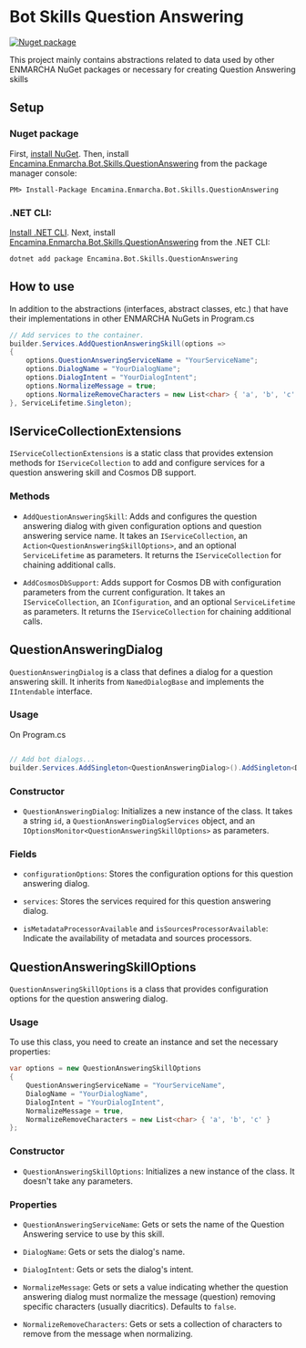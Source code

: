 ﻿# Bot Skills Question Answering

[![Nuget package](https://img.shields.io/nuget/v/Encamina.Enmarcha.Bot.Skills.QuestionAnswering)](https://www.nuget.org/packages/Encamina.Enmarcha.Bot.Skills.QuestionAnswering)

This project mainly contains abstractions related to data used by other ENMARCHA NuGet packages or necessary for creating Question Answering skills

## Setup

### Nuget package

First, [install NuGet](http://docs.nuget.org/docs/start-here/installing-nuget). Then, install [Encamina.Enmarcha.Bot.Skills.QuestionAnswering](https://www.nuget.org/packages/Encamina.Enmarcha.Bot.Skills.QuestionAnswering) from the package manager console:

    PM> Install-Package Encamina.Enmarcha.Bot.Skills.QuestionAnswering

### .NET CLI:

[Install .NET CLI](https://learn.microsoft.com/en-us/dotnet/core/tools/). Next, install [Encamina.Enmarcha.Bot.Skills.QuestionAnswering](https://www.nuget.org/packages/Encamina.Enmarcha.Bot.Skills.QuestionAnswering) from the .NET CLI:

    dotnet add package Encamina.Bot.Skills.QuestionAnswering

## How to use

In addition to the abstractions (interfaces, abstract classes, etc.) that have their implementations in other ENMARCHA NuGets
in Program.cs

```csharp
// Add services to the container.
builder.Services.AddQuestionAnsweringSkill(options =>
{
    options.QuestionAnsweringServiceName = "YourServiceName";
    options.DialogName = "YourDialogName";
    options.DialogIntent = "YourDialogIntent";
    options.NormalizeMessage = true;
    options.NormalizeRemoveCharacters = new List<char> { 'a', 'b', 'c' };
}, ServiceLifetime.Singleton);

```

## IServiceCollectionExtensions

`IServiceCollectionExtensions` is a static class that provides extension methods for `IServiceCollection` to add and configure services for a question answering skill and Cosmos DB support.

### Methods

- `AddQuestionAnsweringSkill`: Adds and configures the question answering dialog with given configuration options and question answering service name. It takes an `IServiceCollection`, an `Action<QuestionAnsweringSkillOptions>`, and an optional `ServiceLifetime` as parameters. It returns the `IServiceCollection` for chaining additional calls.

- `AddCosmosDbSupport`: Adds support for Cosmos DB with configuration parameters from the current configuration. It takes an `IServiceCollection`, an `IConfiguration`, and an optional `ServiceLifetime` as parameters. It returns the `IServiceCollection` for chaining additional calls.

## QuestionAnsweringDialog

`QuestionAnsweringDialog` is a class that defines a dialog for a question answering skill. It inherits from `NamedDialogBase` and implements the `IIntendable` interface.

### Usage

On Program.cs

```csharp

// Add bot dialogs...
builder.Services.AddSingleton<QuestionAnsweringDialog>().AddSingleton<Dialog, QuestionAnsweringDialog>();

```

### Constructor

- `QuestionAnsweringDialog`: Initializes a new instance of the class. It takes a string `id`, a `QuestionAnsweringDialogServices` object, and an `IOptionsMonitor<QuestionAnsweringSkillOptions>` as parameters.

### Fields

- `configurationOptions`: Stores the configuration options for this question answering dialog.

- `services`: Stores the services required for this question answering dialog.

- `isMetadataProcessorAvailable` and `isSourcesProcessorAvailable`: Indicate the availability of metadata and sources processors.

## QuestionAnsweringSkillOptions

`QuestionAnsweringSkillOptions` is a class that provides configuration options for the question answering dialog.

### Usage

To use this class, you need to create an instance and set the necessary properties:

```csharp
var options = new QuestionAnsweringSkillOptions
{
    QuestionAnsweringServiceName = "YourServiceName",
    DialogName = "YourDialogName",
    DialogIntent = "YourDialogIntent",
    NormalizeMessage = true,
    NormalizeRemoveCharacters = new List<char> { 'a', 'b', 'c' }
};
```

### Constructor

- `QuestionAnsweringSkillOptions`: Initializes a new instance of the class. It doesn't take any parameters.

### Properties

- `QuestionAnsweringServiceName`: Gets or sets the name of the Question Answering service to use by this skill.

- `DialogName`: Gets or sets the dialog's name.

- `DialogIntent`: Gets or sets the dialog's intent.

- `NormalizeMessage`: Gets or sets a value indicating whether the question answering dialog must normalize the message (question) removing specific characters (usually diacritics). Defaults to `false`.

- `NormalizeRemoveCharacters`: Gets or sets a collection of characters to remove from the message when normalizing.
